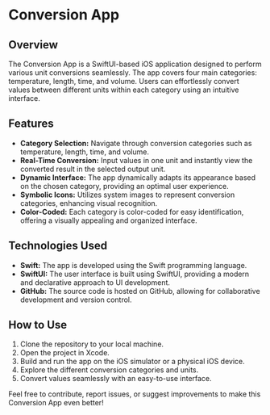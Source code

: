 # Conversion App

## Overview
The Conversion App is a SwiftUI-based iOS application designed to perform various unit conversions seamlessly. The app covers four main categories: temperature, length, time, and volume. Users can effortlessly convert values between different units within each category using an intuitive interface.

## Features
- **Category Selection:** Navigate through conversion categories such as temperature, length, time, and volume.
- **Real-Time Conversion:** Input values in one unit and instantly view the converted result in the selected output unit.
- **Dynamic Interface:** The app dynamically adapts its appearance based on the chosen category, providing an optimal user experience.
- **Symbolic Icons:** Utilizes system images to represent conversion categories, enhancing visual recognition.
- **Color-Coded:** Each category is color-coded for easy identification, offering a visually appealing and organized interface.

## Technologies Used
- **Swift:** The app is developed using the Swift programming language.
- **SwiftUI:** The user interface is built using SwiftUI, providing a modern and declarative approach to UI development.
- **GitHub:** The source code is hosted on GitHub, allowing for collaborative development and version control.

## How to Use
1. Clone the repository to your local machine.
2. Open the project in Xcode.
3. Build and run the app on the iOS simulator or a physical iOS device.
4. Explore the different conversion categories and units.
5. Convert values seamlessly with an easy-to-use interface.

Feel free to contribute, report issues, or suggest improvements to make this Conversion App even better!

